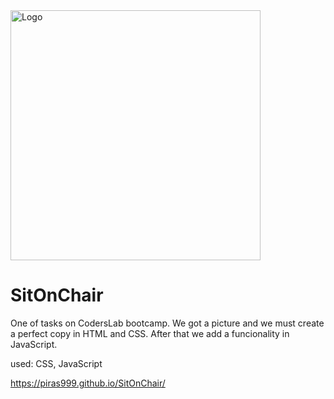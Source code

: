 <img alt="Logo" src="http://coderslab.pl/svg/logo-coderslab.svg" width="400">

# SitOnChair

One of tasks on CodersLab bootcamp. 
We got a picture and we must create a perfect copy in HTML and CSS.
After that we add a funcionality in JavaScript.

used: CSS, JavaScript

https://piras999.github.io/SitOnChair/
